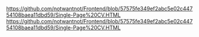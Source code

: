 https://github.com/notwantnot/Frontend/blob/57575fe349ef2abc5e02c44754108baea11dbd59/Single-Page%20CV.HTML
https://github.com/notwantnot/Frontend/blob/57575fe349ef2abc5e02c44754108baea11dbd59/Single-Page%20CV.HTML



